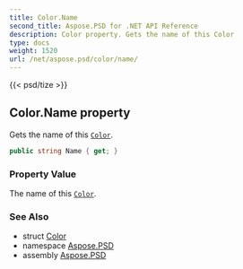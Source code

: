 ```yaml
---
title: Color.Name
second_title: Aspose.PSD for .NET API Reference
description: Color property. Gets the name of this Color
type: docs
weight: 1520
url: /net/aspose.psd/color/name/
---
```

{{< psd/tize >}}
## Color.Name property

Gets the name of this [`Color`](../).

```csharp
public string Name { get; }
```

### Property Value

The name of this [`Color`](../).

### See Also

* struct [Color](../)
* namespace [Aspose.PSD](../../../aspose.psd/)
* assembly [Aspose.PSD](../../../)



